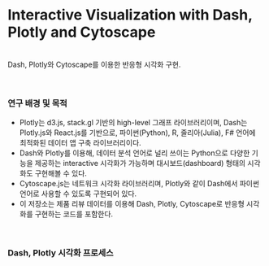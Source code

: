 # Interactive Visualization with Dash, Plotly and Cytoscape<br>
<br> Dash, Plotly와 Cytoscape를 이용한 반응형 시각화 구현.

<br>

### 연구 배경 및 목적
- Plotly는 d3.js, stack.gl 기반의 high-level 그래프 라이브러리이며, Dash는 Plotly.js와 React.js를 기반으로, 파이썬(Python), R, 줄리아(Julia), F# 언어에 최적화된 데이터 앱 구축 라이브러리이다.
- Dash와 Plotly를 이용해, 데이터 분석 언어로 널리 쓰이는 Python으로 다양한 기능을 제공하는 interactive 시각화가 가능하며 대시보드(dashboard) 형태의 시각화도 구현해볼 수 있다.
- Cytoscape.js는 네트워크 시각화 라이브러리며, Plotly와 같이 Dash에서 파이썬 언어로 사용할 수 있도록 구현되어 있다.
- 이 저장소는 제품 리뷰 데이터를 이용해 Dash, Plotly, Cytoscape로 반응형 시각화를 구현하는 코드를 포함한다.

<br>

### Dash, Plotly 시각화 프로세스




